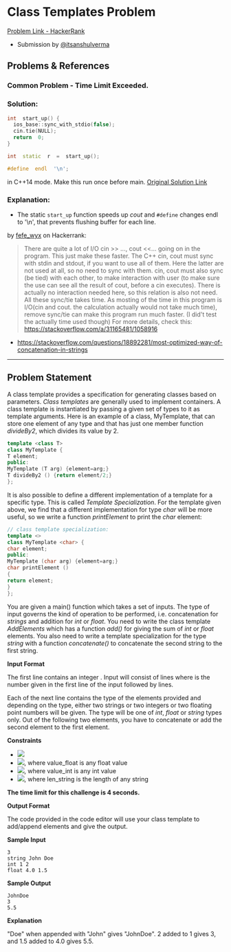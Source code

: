 # Class Templates Problem

[Problem Link - HackerRank](https://www.hackerrank.com/challenges/c-class-templates/problem)
- Submission by [@itsanshulverma](https://github.com/itanshulverma)  

## Problems & References

### Common Problem - Time Limit Exceeded.
### Solution: 
```cpp
int  start_up() {
  ios_base::sync_with_stdio(false);
  cin.tie(NULL);
  return  0;
}

int  static  r  =  start_up();

#define  endl  '\n';
```
in C++14 mode.
Make this run once before main.
[Original Solution Link](https://www.hackerrank.com/challenges/c-class-templates/forum/comments/654560)

### Explanation:
- The static `start_up` function speeds up _cout_ and `#define` changes endl to '\n', that prevents flushing buffer for each line.

by [fefe_wyx](https://www.hackerrank.com/challenges/c-class-templates/forum/comments/450686) on Hackerrank:

> There are quite a lot of I/O cin >> ..., cout <<... going on in the program. This just make these faster.
The C++ cin, cout must sync with stdin and stdout, if you want to use all of them. Here the latter are not used at all, so no need to sync with them.
cin, cout must also sync (be tied) with each other, to make interaction with user (to make sure the use can see all the result of cout, before a cin executes). There is actually no interaction needed here, so this relation is also not need.
All these sync/tie takes time. As mosting of the time in this program is I/O(cin and cout. the calculation actually would not take much time), remove sync/tie can make this program run much faster. (I did't test the actually time used though)
For more details, check this: https://stackoverflow.com/a/31165481/1058916

 - https://stackoverflow.com/questions/18892281/most-optimized-way-of-concatenation-in-strings

---

## Problem Statement

 A class template provides a specification for generating classes based on parameters.  _Class templates_  are generally used to implement containers. A class template is instantiated by passing a given set of types to it as template arguments. Here is an example of a class, MyTemplate, that can store one element of any type and that has just one member function  _divideBy2_, which divides its value by 2.

```cpp
template <class T>
class MyTemplate {
T element;
public:
MyTemplate (T arg) {element=arg;}
T divideBy2 () {return element/2;}
};
```

It is also possible to define a different implementation of a template for a specific type. This is called  _Template Specialization_. For the template given above, we find that a different implementation for type  _char_  will be more useful, so we write a function  _printElement_  to print the  _char_  element:

```cpp
// class template specialization:
template <>
class MyTemplate <char> {
char element;
public:
MyTemplate (char arg) {element=arg;}
char printElement ()
{
return element;
}
};
```

You are given a main() function which takes a set of inputs. The type of input governs the kind of operation to be performed, i.e. concatenation for  _strings_  and addition for  _int_  or  _float_. You need to write the class template  _AddElements_  which has a function  _add()_  for giving the sum of  _int_  or  _float_  elements. You also need to write a template specialization for the type  _string_  with a function  _concatenate()_  to concatenate the second string to the first string.

**Input Format**

The first line contains an integer  . Input will consist of  lines where  is the number given in the first line of the input followed by  lines.

Each of the next  line contains the type of the elements provided and depending on the type, either two strings or two integers or two floating point numbers will be given. The type will be one of  _int_,  _float_  or  _string_  types only. Out of the following two elements, you have to concatenate or add the second element to the first element.

**Constraints**

- <img src="https://latex.codecogs.com/png.latex?{1}\leq{n}\leq{5}*{10^5}" />
- <img src="https://latex.codecogs.com/png.latex?{1.0}\leq{value_{float}}\leq{10.0}"/>, where value_float is any float value 
- <img src="https://latex.codecogs.com/png.latex?{1}\leq{value_{int}}\leq{10^5}"/>, where value_int is any int value 
- <img src="https://latex.codecogs.com/gif.latex?{0}\leq{len_{string}}\leq{10}"/>, where len_string is the length of any string

**The time limit for this challenge is 4 seconds.**

**Output Format**

The code provided in the code editor will use your class template to add/append elements and give the output.

**Sample Input**

```
3
string John Doe
int 1 2
float 4.0 1.5

```

**Sample Output**

```
JohnDoe
3
5.5

```

**Explanation**

"Doe" when appended with "John" gives "JohnDoe". 2 added to 1 gives 3, and 1.5 added to 4.0 gives 5.5.
  

